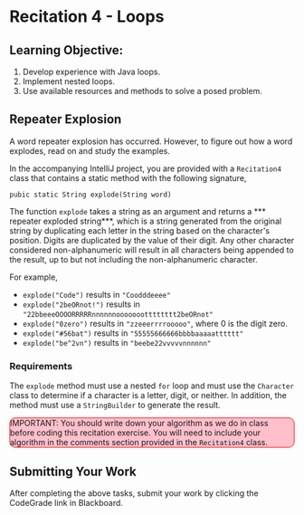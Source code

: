 # Recitation 4 - Loops

## Learning Objective:

1. Develop experience with Java loops.
2. Implement nested loops.
3. Use available resources and methods to solve a posed problem.



## Repeater Explosion

A word repeater explosion has occurred. However, to figure out how a word explodes, read on and study the examples.

In the accompanying IntelliJ project, you are provided with a `Recitation4` class that contains a static method with the following signature,

```
pubic static String explode(String word)
```

The function `explode` takes a string as an argument and returns a *** repeater exploded string***, which is a string generated from the original string by duplicating each letter in the string based on the character's position. Digits are duplicated by the value of their digit. Any other character considered non-alphanumeric will result in all characters being appended to the result, up to but not including the non-alphanumeric character.


For example,


- `explode("Code")` results in `"Coodddeeee"`
- `explode("2beORnot!")` results in `"22bbeeeOOOORRRRRnnnnnnoooooootttttttt2beORnot"`
- `explode("0zero")` results in `"zzeeerrrrooooo"`, where 0 is the digit zero.
- `explode("#56bat")` results in `"55555666666bbbbaaaaatttttt"`
- `explode("be^2vn")` results in `"beebe22vvvvvnnnnnn"`

### Requirements

The `explode` method must use a nested `for` loop and must use the `Character` class to determine if a character is a letter, digit, or neither.  In addition, the method must use a `StringBuilder` to generate the result.

<div style="background-color:pink; border:1px solid red; border-radius: 10px;">
IMPORTANT:  You should write down your algorithm as we do in class before coding this recitation exercise.  You will need to include your algorithm in the comments section provided in the <code>Recitation4</code> class.
</div>

## Submitting Your Work

After completing the above tasks, submit your work by clicking the CodeGrade link in Blackboard.